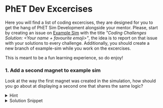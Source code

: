 # PhET Dev Excercises

Here you will find a list of coding excercises, they are designed for you to get the hang of PhET Sim Development alongside your mentor. Please, start by creating an issue on [Example Sim](https://github.com/phetsims/example-sim) with the title *"Coding Challenges Solution: \<Your name + favourite emoji\>"*, the idea is to report on that issue with your solutions to every challenge. Additionally, you should create a new branch of example-sim while you work on the excercises.

This is meant to be a fun learning experience, so do enjoy!

### 1. Add a second magnet to example sim
Look at the way the first magnet was created in the simulation, how should you go about at displaying a second one that shares the same logic?

<details><summary>Hint</summary>Look into `MagnetsScreenView.js` to see how the magnet is added to the screen, then change some things in `MagnetsModel.js`...</details>

<details><summary>Solution Snippet</summary>
```
// Inside MagnetsModel.js:
// @public {OtherBarMagnet} second bar magnet model element, different position
    this.otherBarMagnet = new BarMagnet( new Dimension2( 250, 50 ), new Vector2( 300, 0 ), 0 );

// Inside MagnetsScreenView.js:
// Add a second magnet. The model determines its position.
    this.addChild( new BarMagnetNode( model.otherBarMagnet, modelViewTransform ) );
```
</details>

### 2. Add a ball
Create a Ball class in the model, then create the corresponding BallNode class in the view. Display the ball in the simulation and make the BallNode draggable.

<details><summary>Hint</summary>You can make `Ball.js` (The model) very similar to `BarMagnet.js`. As for the Node, try to extend `ShadedSphereNode.js`</details>

<details><summary>Solution Snippet</summary>
  Also using much of the BarMagnetNode code for similar logic
```
import ShadedSphereNode from '../../../../scenery-phet/js/ShadedSphereNode.js';

class BallNode extends ShadedSphereNode {

  /**
   * @param {Ball} ball - the model of the ball
   * @param {ModelViewTransform2} modelViewTransform - the transform between model coordinates and view coordinates
   */
  constructor( ball, modelViewTransform ) {
    super( ball.size, {

      // Show a cursor hand over the ball
      cursor: 'pointer'
    } );

    // Scale this Node, so that it matches the model width and height.
    const scaleX = modelViewTransform.modelToViewDeltaX( ball.size ) / this.width;
    this.scale( scaleX, scaleX );

    // Move the magnet by dragging it.
    this.addInputListener( new DragListener( {
      allowTouchSnag: true, // When dragging across it on a touch device, pick it up
      positionProperty: ball.positionProperty,
      transform: modelViewTransform
    } ) );

    // Observe changes in model position, and move this Node to the new position in the view.
    // This Property exists for the lifetime of the simulation, so this listener does not need to be unlinked.
    ball.positionProperty.link( position => {
      this.translation = modelViewTransform.modelToViewPosition( position );
    } );

    // Observe changes in model orientation, and update the orientation in the view.
    // This Property exists for the lifetime of the simulation, so this listener does not need to be unlinked.
    ball.orientationProperty.link( orientation => {
      this.rotation = orientation;
    } );
  }
}
```
</details>

### 3. Adding checkboxes
Look at the Sun example and add a checkbox to control the ball visibility.

<details><summary>Hint</summary>Look into MagnetsControlPanel and add a Checkbox to its contents</details>

### 4. A second ball!
Add a second ball and prevent both of them from overlapping when released from dragging. Either ball can move to avoid overlapping.
### 5. Sliders!
Add a slider to control the balls’ diameters. The overlapping rule should still apply.
### 6. Options
Add an option to the ball constructor to control its color. The two balls should be different colors.
### 7. Layout
Organize the checkbox and the slider in their own control panel to the lower left of the screen.

